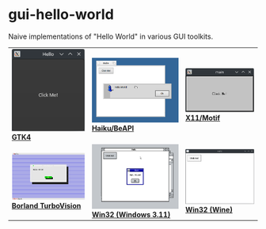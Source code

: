 # gui-hello-world

Naive implementations of "Hello World" in various GUI toolkits.

|   |   |   |
|---|---|---|
| [![](.github/gtk4.png) <br> **GTK4**](./gtk4/) | [![](.github/haiku.png) <br> **Haiku/BeAPI**](./haiku/) | [![](.github/motif.png) <br> **X11/Motif**](./motif/) |
| [![](.github/tvision.png) <br> **Borland TurboVision**](./tvision/) | [![](.github/win32-win386.png) <br> **Win32 (Windows 3.11)**](./win32/) | [![](.github/win32-wine.png) <br> **Win32 (Wine)**](./win32/) |
